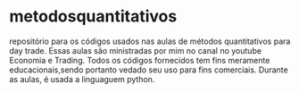 # metodosquantitativos
repositório para os códigos usados nas aulas de métodos quantitativos para day trade. Essas aulas são ministradas por mim no canal no youtube Economia e Trading. Todos os códigos fornecidos tem fins meramente educacionais,sendo portanto vedado seu uso para fins comerciais.
Durante as aulas, é usada a linguaguem python.
